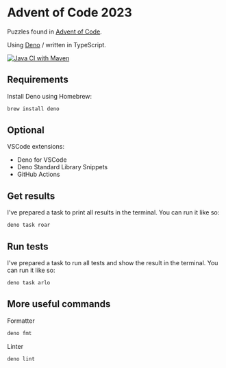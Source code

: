# Advent of Code 2023

Puzzles found in [Advent of Code](https://adventofcode.com/2023).

Using [Deno](https://deno.com/) / written in TypeScript.

[![Java CI with Maven](https://github.com/valies/AoC2023/actions/workflows/deno.yml/badge.svg)](https://github.com/valies/AoC2023/actions/workflows/deno.yml)

## Requirements

Install Deno using Homebrew:

```bash
brew install deno
```

## Optional

VSCode extensions:

- Deno for VSCode
- Deno Standard Library Snippets
- GitHub Actions

## Get results

I've prepared a task to print all results in the terminal. You can run it like
so:

```bash
deno task roar
```

## Run tests

I've prepared a task to run all tests and show the result in the terminal. You
can run it like so:

```bash
deno task arlo
```

## More useful commands

Formatter

```bash
deno fmt
```

Linter

```bash
deno lint
```
